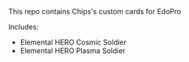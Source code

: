 This repo contains Chips's custom cards for EdoPro

Includes:
- Elemental HERO Cosmic Soldier
- Elemental HERO Plasma Soldier
